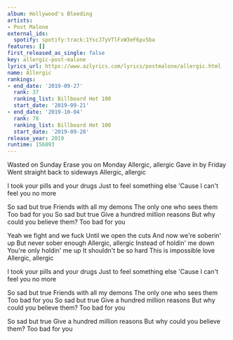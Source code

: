 ```yaml
---
album: Hollywood's Bleeding
artists:
- Post Malone
external_ids:
  spotify: spotify:track:1YscJ7yVTlFxW3eF6pv5ba
features: []
first_released_as_single: false
key: allergic-post-malone
lyrics_url: https://www.azlyrics.com/lyrics/postmalone/allergic.html
name: Allergic
rankings:
- end_date: '2019-09-27'
  rank: 37
  ranking_list: Billboard Hot 100
  start_date: '2019-09-21'
- end_date: '2019-10-04'
  rank: 78
  ranking_list: Billboard Hot 100
  start_date: '2019-09-28'
release_year: 2019
runtime: 156893
---
```

Wasted on Sunday
Erase you on Monday
Allergic, allergic
Gave in by Friday
Went straight back to sideways
Allergic, allergic

I took your pills and your drugs
Just to feel something else
'Cause I can't feel you no more

So sad but true
Friends with all my demons
The only one who sees them
Too bad for you
So sad but true
Give a hundred million reasons
But why could you believe them?
Too bad for you

Yeah we fight and we fuck
Until we open the cuts
And now we're soberin' up
But never sober enough
Allergic, allergic
Instead of holdin' me down
You're only holdin' me up
It shouldn't be so hard
This is impossible love
Allergic, allergic

I took your pills and your drugs
Just to feel something else
'Cause I can't feel you no more

So sad but true
Friends with all my demons
The only one who sees them
Too bad for you
So sad but true
Give a hundred million reasons
But why could you believe them?
Too bad for you

So sad but true
Give a hundred million reasons
But why could you believe them?
Too bad for you
